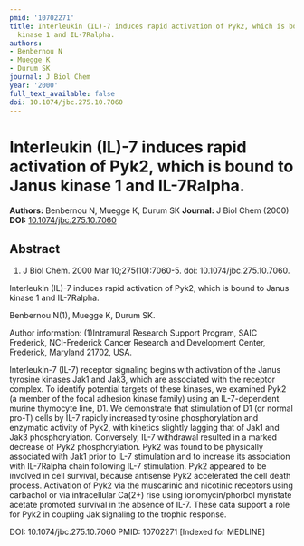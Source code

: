 ```yaml
---
pmid: '10702271'
title: Interleukin (IL)-7 induces rapid activation of Pyk2, which is bound to Janus
  kinase 1 and IL-7Ralpha.
authors:
- Benbernou N
- Muegge K
- Durum SK
journal: J Biol Chem
year: '2000'
full_text_available: false
doi: 10.1074/jbc.275.10.7060
---
```


# Interleukin (IL)-7 induces rapid activation of Pyk2, which is bound to Janus kinase 1 and IL-7Ralpha.
**Authors:** Benbernou N, Muegge K, Durum SK
**Journal:** J Biol Chem (2000)
**DOI:** [10.1074/jbc.275.10.7060](https://doi.org/10.1074/jbc.275.10.7060)

## Abstract

1. J Biol Chem. 2000 Mar 10;275(10):7060-5. doi: 10.1074/jbc.275.10.7060.

Interleukin (IL)-7 induces rapid activation of Pyk2, which is bound to Janus 
kinase 1 and IL-7Ralpha.

Benbernou N(1), Muegge K, Durum SK.

Author information:
(1)Intramural Research Support Program, SAIC Frederick, NCI-Frederick Cancer 
Research and Development Center, Frederick, Maryland 21702, USA.

Interleukin-7 (IL-7) receptor signaling begins with activation of the Janus 
tyrosine kinases Jak1 and Jak3, which are associated with the receptor complex. 
To identify potential targets of these kinases, we examined Pyk2 (a member of 
the focal adhesion kinase family) using an IL-7-dependent murine thymocyte line, 
D1. We demonstrate that stimulation of D1 (or normal pro-T) cells by IL-7 
rapidly increased tyrosine phosphorylation and enzymatic activity of Pyk2, with 
kinetics slightly lagging that of Jak1 and Jak3 phosphorylation. Conversely, 
IL-7 withdrawal resulted in a marked decrease of Pyk2 phosphorylation. Pyk2 was 
found to be physically associated with Jak1 prior to IL-7 stimulation and to 
increase its association with IL-7Ralpha chain following IL-7 stimulation. Pyk2 
appeared to be involved in cell survival, because antisense Pyk2 accelerated the 
cell death process. Activation of Pyk2 via the muscarinic and nicotinic 
receptors using carbachol or via intracellular Ca(2+) rise using 
ionomycin/phorbol myristate acetate promoted survival in the absence of IL-7. 
These data support a role for Pyk2 in coupling Jak signaling to the trophic 
response.

DOI: 10.1074/jbc.275.10.7060
PMID: 10702271 [Indexed for MEDLINE]
